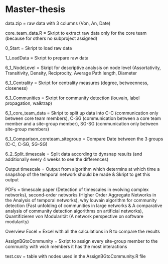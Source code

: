 # Master-thesis

data.zip = raw data with 3 columns (Von, An, Date)

core_team_data.R = Skript to extract raw data only for the core team (because for others no subproject assigned)

0_Start = Skript to load raw data

1_LoadData = Skript to prepare raw data

6_1_NodeLevel = Skript for descriptive analysis on node level (Assortativity, Transitivity, Density, Reciprocity, Average Path length, Diameter

6_1_Centrality = Skript for centrality measures (degree, betweenness, closeness)

6_1_Communities = Skript for community detection (louvain, label propagation, walktrap)

6_1_core_team_data  = Skript to split up data into C-C (communication only between core team members), C-SG (communication between a core team member and a site-group member), SG-SG (communication only between site-group members) 

6_1_Comparison_coreteam_sitegroup = Compare Date between the 3 groups (C-C, C-SG, SG-SG) 

6_2_Split_timescale = Split data according to dynsnap results (and additionally every 4 weeks to see the differences)

Output timescale = Output from algorithm which determins at which time a snapshop of the temporal network should be made & Skript to get this output

PDFs = timescale paper (Detection of timescales in evolving complex networks), second-order networks (Higher Order Aggregate Networks in the Analysis of temporal networks), why louvain algorithm for community detection (Fast unfolding of communities in large networks & A comparative analysis of community detection algorithms on artificial networks), Quantifizieren von Modularität (A network perspective on software modularity)

Overview Excel = Excel with all the calculations in R to compare the results

AssignBGtoCommunity = Skript to assign every site-group member to the community with wich members it has the most interactions

test.csv =  table with nodes used in the AssignBGtoCommunity.R file
